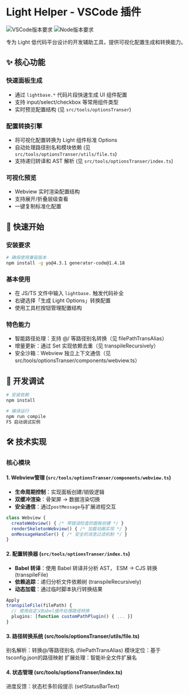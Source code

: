 # Light Helper - VSCode 插件

![VSCode版本要求](https://img.shields.io/badge/vscode-1.75%2B-blue)
![Node版本要求](https://img.shields.io/badge/node-14.x-green)

专为 Light 低代码平台设计的开发辅助工具，提供可视化配置生成和转换能力。

## ✨ 核心功能

### 快速面板生成
- 通过 `lightbase.*` 代码片段快速生成 UI 组件配置
- 支持 input/select/checkbox 等常用组件类型
- 实时预览配置结构 (见 `src/tools/optionsTranser`)

### 配置转换引擎
- 将可视化配置转换为 Light 组件标准 Options
- 自动处理路径别名和模块依赖 (见 `src/tools/optionsTranser/utils/file.ts`)
- 支持递归转译和 AST 解析 (见 `src/tools/optionsTranser/index.ts`)

### 可视化预览
- Webview 实时渲染配置结构
- 支持展开/折叠层级查看
- 一键复制标准化配置


## 🚀 快速开始

### 安装要求
```bash
# 确保使用兼容版本
npm install -g yo@4.3.1 generator-code@1.4.18
```

### 基本使用
- 在 JS/TS 文件中输入 `lightbase.` 触发代码补全
- 右键选择「生成 Light Options」转换配置
- 使用工具栏按钮管理配置结构

### 特色能力
- 智能路径处理：支持 @/ 等路径别名转换（见 filePathTransAlias）
- 增量更新：通过 Set 实现依赖去重（见 transpileRecursively）
- 安全沙箱：Webview 独立上下文通信（见 src/tools/optionsTranser/components/webview.ts）

## 🚀 开发调试
```bash
# 安装依赖
npm install

# 编译运行
npm run compile
F5 启动调试实例


```
## 🛠 技术实现



### 核心模块

#### 1. Webview管理 (`src/tools/optionsTranser/components/webview.ts`)
- **生命周期控制**：实现面板创建/销毁逻辑
- **双缓冲渲染**：骨架屏 → 数据渲染切换
- **安全通信**：通过`postMessage`与扩展进程交互
```typescript
class Webview {
  createWebview() { /* 带错误检查的面板创建 */ }
  renderSkeletonWebview() { /* 加载动画实现 */ }
  onMessageHandler() { /* 安全的消息过滤机制 */ }
}
```


#### 2. 配置转换器 (`src/tools/optionsTranser/index.ts`)
- **Babel 转译**：使用 Babel 转译并分析 AST， ESM → CJS 转换 (transpileFile)
- **依赖追踪**：递归分析文件依赖树 (transpileRecursively)
- **动态加载**：通过临时脚本执行转换结果

```typescript
Apply
transpileFile(filePath) {
  // 使用自定义Babel插件处理路径转换
  plugins: [function customPathPlugin() { ... }]
}
```

#### 3. 路径转换系统 (src/tools/optionsTranser/utils/file.ts)
别名解析：转换@/等路径别名 (filePathTransAlias)
模块定位：基于tsconfig.json的路径映射
扩展处理：智能补全文件扩展名



#### 4. 状态管理 (src/tools/optionsTranser/index.ts)
进度反馈：状态栏多阶段提示 (setStatusBarText)


